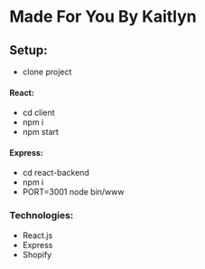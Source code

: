 # Made For You By Kaitlyn

## Setup:
- clone project

#### React:
- cd client
- npm i
- npm start

#### Express:
- cd react-backend
- npm i
- PORT=3001 node bin/www

### Technologies:
- React.js
- Express
- Shopify
